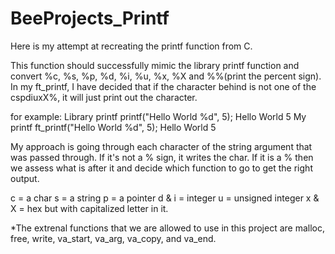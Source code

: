 # BeeProjects_Printf
Here is my attempt at recreating the printf function from C. 

This function should successfully mimic the library printf function and convert %c, %s, %p, %d, %i, %u, %x, %X and %%(print the percent sign). In my ft_printf, I have decided that if the character behind is not one of the cspdiuxX%, it will just print out the character.

for example:
Library printf
printf("Hello World %d", 5);
Hello World 5
My printf
ft_printf("Hello World %d", 5);
Hello World 5

My approach is going through each character of the string argument that was passed through. If it's not a % sign, it writes the char. If it is a % then we assess what is after it and decide which function to go to get the right output. 

c = a char
s = a string
p = a pointer
d & i = integer
u = unsigned integer
x & X = hex but with capitalized letter in it.

*The extrenal functions that we are allowed to use in this project are malloc, free, write, va_start, va_arg, va_copy, and va_end. 
